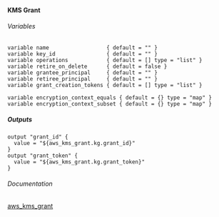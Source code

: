 ####  KMS Grant


###### Variables
```
variable name                  { default = "" }
variable key_id                { default = "" }
variable operations            { default = [] type = "list" }
variable retire_on_delete      { default = false }
variable grantee_principal     { default = "" }
variable retiree_principal     { default = "" }
variable grant_creation_tokens { default = [] type = "list" }

variable encryption_context_equals { default = {} type = "map" }
variable encryption_context_subset { default = {} type = "map" }
```

##### Outputs
```
output "grant_id" {
  value = "${aws_kms_grant.kg.grant_id}"
}
output "grant_token" {
  value = "${aws_kms_grant.kg.grant_token}"
}
```

###### Documentation
[aws_kms_grant](https://www.terraform.io/docs/providers/aws/r/kms_grant.html)
